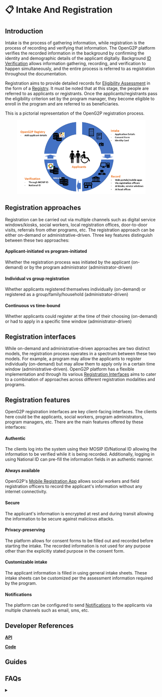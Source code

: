 # 📋 Intake And Registration

## Introduction

Intake is the process of gathering information, while registration is the process of recording and verifying that information. The OpenG2P platform verifies the recorded information in the background by confirming the identity and demographic details of the applicant digitally. Background [ID Verification](id-verification.md) allows information gathering, recording, and verification to happen simultaneously, and the entire process is referred to as registration throughout the documentation.

Registration aims to provide detailed records for [Eligibility Assessment](../beneficiary-management/eligibility.md) in the form of a [Registry](registry.md). It must be noted that at this stage, the people are referred to as applicants or registrants. Once the applicants/registrants pass the eligibility criterion set by the program manager, they become eligible to enroll in the program and are referred to as beneficiaries.&#x20;

This is a pictorial representation of the OpenG2P registration process.

<figure><img src="../.gitbook/assets/registration-process.png" alt=""><figcaption></figcaption></figure>

## Registration approaches

Registration can be carried out via multiple channels such as digital service windows/kiosks, social workers, local registration offices, door-to-door visits, referrals from other programs, etc. The registration approach can be either on-demand or administrative-driven. Three key features distinguish between these two approaches:

#### **Applicant-initiated vs program-initiated**

Whether the registration process was initiated by the applicant (on-demand) or by the program administrator (administrator-driven)

#### **Individual vs group registration**

Whether applicants registered themselves individually (on-demand) or registered as a group/family/household (administrator-driven)

#### **Continuous vs time-bound**

Whether applicants could register at the time of their choosing (on-demand) or had to apply in a specific time window (administrator-driven)

## Registration interfaces

While on-demand and administrative-driven approaches are two distinct models, the registration process operates in a spectrum between these two models. For example, a program may allow the applicants to register individually (on-demand) but may allow them to apply only in a certain time window (administrative-driven). OpenG2P platform has a flexible implementation and through its various [Registration Interfaces](registration-methods/) aims to cater to a combination of approaches across different registration modalities and programs.&#x20;

## Registration features

OpenG2P registration interfaces are key client-facing interfaces. The clients here could be the applicants, social workers, program administrators, program managers, etc. There are the main features offered by these interfaces:

#### **Authentic**&#x20;

The clients log into the system using their MOSIP ID/National ID allowing the information to be verified while it is being recorded. Additionally, logging in using National ID can pre-fill the information fields in an authentic manner.

#### **Always available**

OpenG2P's [Mobile Registration App](registration-methods/offline-registration.md) allows social workers and field registration officers to record the applicant's information without any internet connectivity.&#x20;

#### **Secure**

The applicant's information is encrypted at rest and during transit allowing the information to be secure against malicious attacks.

#### **Privacy-preserving**

The platform allows for consent forms to be filled out and recorded before starting the intake. The recorded information is not used for any purpose other than the explicitly stated purpose in the consent form.&#x20;

#### Customizable intake

The applicant information is filled in using general intake sheets. These intake sheets can be customized per the assessment information required by the program.

#### Notifications

The platform can be configured to send [Notifications](../notifications.md) to the applicants via multiple channels such as email, sms, etc.&#x20;

## Developer References

[**API**](../api.md)

[**Code**](../guides/developer-guides/)

## Guides

## FAQs



<details>

<summary></summary>



</details>





